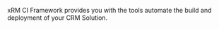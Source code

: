 xRM CI Framework provides you with the tools automate the build and deployment of your CRM Solution.